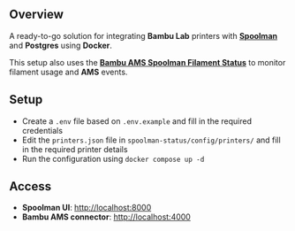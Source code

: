 ## Overview

A ready-to-go solution for integrating **Bambu Lab** printers with **[Spoolman](https://github.com/Donkie/Spoolman)** and **Postgres** using **Docker**.

This setup also uses the **[Bambu AMS Spoolman Filament Status](https://github.com/Rdiger-36/bambulab-ams-spoolman-filamentstatus)** to monitor filament usage and **AMS** events.

## Setup

- Create a `.env` file based on `.env.example` and fill in the required credentials
- Edit the `printers.json` file in `spoolman-status/config/printers/` and fill in the required printer details
- Run the configuration using `docker compose up -d`

## Access

- **Spoolman UI**: [http://localhost:8000](http://localhost:8000)
- **Bambu AMS connector**: [http://localhost:4000](http://localhost:4000)
